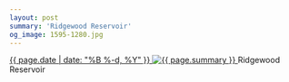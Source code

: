 ```yaml
---
layout: post
summary: 'Ridgewood Reservoir'
og_image: 1595-1280.jpg
---
```


<p>
 <time>
  <a href="/1595">
   {{ page.date | date: "%B %-d, %Y" }}
  </a>
 </time>
 <a href="/1595">
  <img alt="{{ page.summary }}" data-taken="2/18/2022" sizes="(min-width: 700px) 50vw, calc(100vw - 2rem)" src="{{ site.assets_url }}/1595-640.jpg" srcset="{{ site.assets_url }}/1595-320.jpg 320w, {{ site.assets_url }}/1595-640.jpg 640w, {{ site.assets_url }}/1595-960.jpg 960w, {{ site.assets_url }}/1595-1280.jpg 1280w"/>
 </a>
 <span>
  Ridgewood Reservoir
 </span>
</p>
